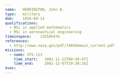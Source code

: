 ```yaml
---
name:	HERRINGTON, John B.
type:	military
dob:	1958-09-14
qualifications:
  - BSc in applied mathematics
  - MSc in aeronautical engineering
timeinspace:	13d18h47m
references:
  - http://www.nasa.gov/pdf/740566main_current.pdf
missions:
  - name: STS-113
    time_start:   2002-11-23T00:49:47Z
    time_end:     2002-12-07T19:38:26Z
evas:
---
```

